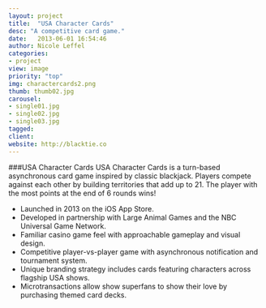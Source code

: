 ```yaml
---
layout: project
title:  "USA Character Cards"
desc: "A competitive card game."
date:   2013-06-01 16:54:46
author: Nicole Leffel
categories:
- project
view: image
priority: "top"
img: charactercards2.png
thumb: thumb02.jpg
carousel:
- single01.jpg
- single02.jpg
- single03.jpg
tagged: 
client: 
website: http://blacktie.co
---
```

###USA Character Cards
USA Character Cards is a turn-based asynchronous card game inspired by classic blackjack. Players compete against each other by building territories that add up to 21. The player with the most points at the end of 6 rounds wins!

* Launched in 2013 on the iOS App Store.
* Developed in partnership with Large Animal Games and the NBC Universal Game Network.
* Familiar casino game feel with approachable gameplay and visual design.
* Competitive player-vs-player game with asynchronous notification and tournament system.
* Unique branding strategy includes cards featuring characters across flagship USA shows.
* Microtransactions allow show superfans to show their love by purchasing themed card decks.

